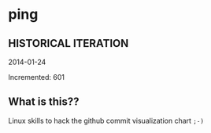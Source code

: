 # ping

## HISTORICAL ITERATION
2014-01-24

Incremented: 601

## What is this?? 
Linux skills to hack the github commit visualization chart `;-)`
